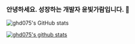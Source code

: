 ### 안녕하세요. 성장하는 개발자 윤빛가람입니다.  👋
![ghd075's GitHub stats](https://github-readme-stats.vercel.app/api?username=ghd075&show_icons=true&theme=vue)
<!--
**ghd075/ghd075** is a ✨ _special_ ✨ repository because its `README.md` (this file) appears on your GitHub profile.

Here are some ideas to get you started:

- 🔭 I’m currently working on ...
- 🌱 I’m currently learning ...
- 👯 I’m looking to collaborate on ...
- 🤔 I’m looking for help with ...
- 💬 Ask me about ...
- 📫 How to reach me: ...
- 😄 Pronouns: ...
- ⚡ Fun fact: ...
-->

[![ghd075's github stats](https://github-readme-stats.vercel.app/api/top-langs/?username=ghd075&show_icons=true&hide_border=true&title_color=004386&icon_color=004386&layout=compact)](https://github.com/ghd075)
